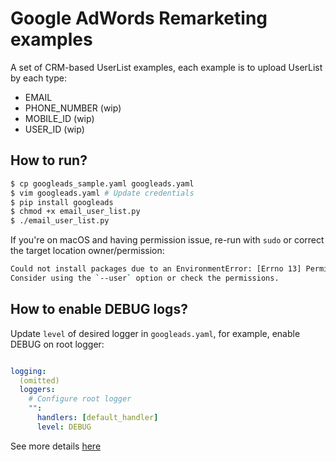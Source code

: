 # Google AdWords Remarketing examples

A set of CRM-based UserList examples, each example is to upload UserList by each
type:
- EMAIL
- PHONE_NUMBER (wip)
- MOBILE_ID (wip)
- USER_ID (wip)

## How to run?

``` sh
$ cp googleads_sample.yaml googleads.yaml
$ vim googleads.yaml # Update credentials
$ pip install googleads
$ chmod +x email_user_list.py
$ ./email_user_list.py
```

If you're on macOS and having permission issue, re-run with `sudo` or correct
the target location owner/permission:

``` sh
Could not install packages due to an EnvironmentError: [Errno 13] Permission denied: '/usr/local/lib/python2.7/site-packages/googleads-12.0.0.dist-info/INSTALLER'
Consider using the `--user` option or check the permissions.
```

## How to enable DEBUG logs?
Update `level` of desired logger in `googleads.yaml`, for example, enable DEBUG
on root logger:

``` yaml

logging:
  (omitted)
  loggers:
    # Configure root logger
    "":
      handlers: [default_handler]
      level: DEBUG
```

See more details [here](https://github.com/googleads/googleads-python-lib)
